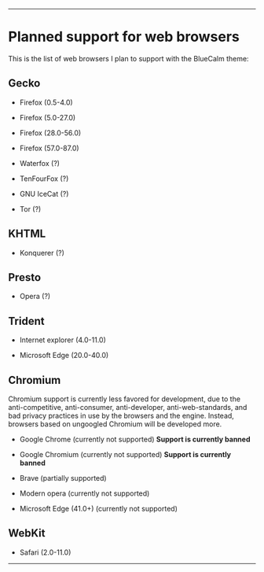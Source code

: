 
***

# Planned support for web browsers

This is the list of web browsers I plan to support with the BlueCalm theme:

## Gecko

* Firefox (0.5-4.0)

* Firefox (5.0-27.0)

* Firefox (28.0-56.0)

* Firefox (57.0-87.0)

* Waterfox (?)

* TenFourFox (?)

* GNU IceCat (?)

* Tor (?)

## KHTML

* Konquerer (?)

## Presto

* Opera (?)

## Trident

* Internet explorer (4.0-11.0)

* Microsoft Edge (20.0-40.0)

## Chromium

Chromium support is currently less favored for development, due to the anti-competitive, anti-consumer, anti-developer, anti-web-standards, and bad privacy practices in use by the browsers and the engine. Instead, browsers based on ungoogled Chromium will be developed more.

* Google Chrome (currently not supported) **Support is currently banned**

* Google Chromium (currently not supported) **Support is currently banned**

* Brave (partially supported)

* Modern opera (currently not supported)

* Microsoft Edge (41.0+) (currently not supported)

## WebKit

* Safari (2.0-11.0)

***
